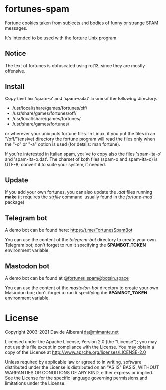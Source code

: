 # fortunes-spam

Fortune cookies taken from subjects and bodies of funny or strange SPAM messages.

It's intended to be used with the [fortune](http://fortunes.cat-v.org/) Unix program.

## Notice

The text of fortunes is obfuscated using rot13, since they are mostly offensive.

## Install

Copy the files 'spam-o' and 'spam-o.dat' in one of the following directory:
 * /usr/local/share/games/fortunes/off/
 * /usr/share/games/fortunes/off/
 * /usr/local/share/games/fortunes/
 * /usr/share/games/fortunes/

or wherever your unix puts fortune files.
In Linux, if you put the files in an "/off/"(ensive) directory the fortune program will read the files only when the "-o" or "-a" option is used (for details: man fortune).

If you're interested in Italian spam, you've to copy also the files 'spam-ita-o' and 'spam-ita-o.dat'.
The charset of both files (spam-o and spam-ita-o) is UTF-8; convert it to suite your system, if needed.

## Update

If you add your own fortunes, you can also update the *.dat* files running **make** (it requires the *strfile* command, usually found in the *fortune-mod* package)

## Telegram bot

A demo bot can be found here: https://t.me/FortunesSpamBot

You can use the content of the *telegram-bot* directory to create your own Telegram bot; don't forget to run it specifying the **SPAMBOT_TOKEN** environment variable.

## Mastodon bot

A demo bot can be found at [@fortunes_spam@botsin.space](https://botsin.space/@fortunes_spam)

You can use the content of the *mastodon-bot* directory to create your own Mastodon bot; don't forget to run it specifying the **SPAMBOT_TOKEN** environment variable.


# License

Copyright 2003-2021 Davide Alberani <da@mimante.net>

Licensed under the Apache License, Version 2.0 (the "License");
you may not use this file except in compliance with the License.
You may obtain a copy of the License at http://www.apache.org/licenses/LICENSE-2.0

Unless required by applicable law or agreed to in writing, software
distributed under the License is distributed on an "AS IS" BASIS,
WITHOUT WARRANTIES OR CONDITIONS OF ANY KIND, either express or implied.
See the License for the specific language governing permissions and
limitations under the License.
